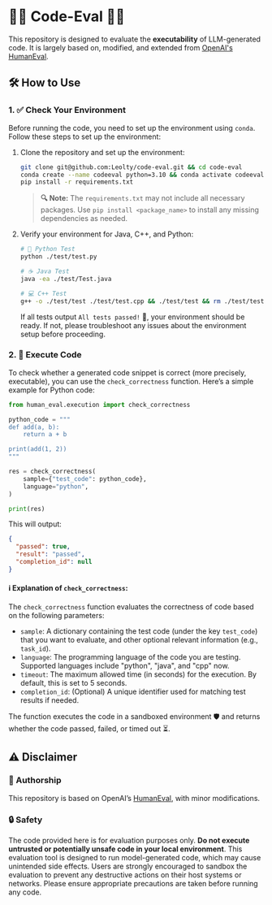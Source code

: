 # 👩‍⚖ Code-Eval 👨‍⚖️

This repository is designed to evaluate the **executability** of LLM-generated code. It is largely based on, modified, and extended from [OpenAI's HumanEval](https://github.com/openai/human-eval).

## 🛠️ How to Use

### 1. ✅ Check Your Environment

Before running the code, you need to set up the environment using `conda`. Follow these steps to set up the environment:

1. Clone the repository and set up the environment:

   ```bash
   git clone git@github.com:Leolty/code-eval.git && cd code-eval
   conda create --name codeeval python=3.10 && conda activate codeeval
   pip install -r requirements.txt
   ```

   > **🔍 Note:** The `requirements.txt` may not include all necessary packages. Use `pip install <package_name>` to install any missing dependencies as needed.

2. Verify your environment for Java, C++, and Python:

   ```bash
   # 🐍 Python Test
   python ./test/test.py

   # ☕ Java Test
   java -ea ./test/Test.java

   # 💻 C++ Test
   g++ -o ./test/test ./test/test.cpp && ./test/test && rm ./test/test
   ```

   If all tests output `All tests passed!` 🎉, your environment should be ready. If not, please troubleshoot any issues about the environment setup before proceeding.

### 2. 🧪 Execute Code

To check whether a generated code snippet is correct (more precisely, executable), you can use the `check_correctness` function. Here’s a simple example for Python code:

   ```python
   from human_eval.execution import check_correctness

   python_code = """
   def add(a, b):
       return a + b

   print(add(1, 2))
   """

   res = check_correctness(
       sample={"test_code": python_code},
       language="python",
   )

   print(res)
   ```

   This will output:
   ```json
   {
     "passed": true,
     "result": "passed",
     "completion_id": null
   }
   ```

#### ℹ️ Explanation of `check_correctness`:

The `check_correctness` function evaluates the correctness of code based on the following parameters:

- `sample`: A dictionary containing the test code (under the key `test_code`) that you want to evaluate, and other optional relevant information (e.g., `task_id`).
- `language`: The programming language of the code you are testing. Supported languages include "python", "java", and "cpp" now.
- `timeout`: The maximum allowed time (in seconds) for the execution. By default, this is set to 5 seconds.
- `completion_id`: (Optional) A unique identifier used for matching test results if needed.

The function executes the code in a sandboxed environment 🛡️ and returns whether the code passed, failed, or timed out ⏳.

## ⚠️ Disclaimer

### 📝 Authorship
This repository is based on OpenAI’s [HumanEval](https://github.com/openai/human-eval), with minor modifications.

### 🔒 Safety
The code provided here is for evaluation purposes only. **Do not execute untrusted or potentially unsafe code in your local environment**. This evaluation tool is designed to run model-generated code, which may cause unintended side effects. Users are strongly encouraged to sandbox the evaluation to prevent any destructive actions on their host systems or networks. Please ensure appropriate precautions are taken before running any code.
